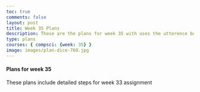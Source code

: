 ```yaml
---
toc: true
comments: false
layout: post
title: Week 35 Plans
description: These are the plans for week 35 with uses the utterence bot
type: plans
courses: { compsci: {week: 35} }
image: images/plan-dice-760.jpg
---
```



#### Plans for week 35
These plans include detailed steps for week 33 assignment

<script src="https://utteranc.es/client.js"
    repo="srivaidyas/student2.0"
    issue-term="pathname"
    label="comments"
    theme="github-light"
    crossorigin="anonymous"
    async>
</script>


